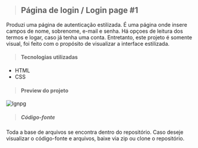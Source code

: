 > ## Página de login / Login page #1

Produzi uma página de autenticação estilizada. É uma página onde insere campos de nome, sobrenome, e-mail e senha. Há opçoes de leitura dos termos e logar, caso já tenha uma conta. Entretanto, este projeto é somente visual, foi feito com o propósito de visualizar a interface estilizada.

> #### Tecnologias utilizadas

- HTML
- CSS

> #### Preview do projeto

![lgnpg](https://user-images.githubusercontent.com/91498761/138538920-771f5fdc-05f5-4d88-8638-1319128a0dc9.png)

> ##### Código-fonte

Toda a base de arquivos se encontra dentro do repositório. Caso deseje visualizar o código-fonte e arquivos, baixe via zip ou clone o repositório.
